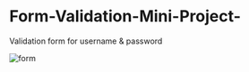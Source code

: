 # Form-Validation-Mini-Project-
Validation form for  username & password 


![form](https://user-images.githubusercontent.com/91279474/162790654-7ac1f528-7ce5-476b-a4af-d67f93b52c73.png)
